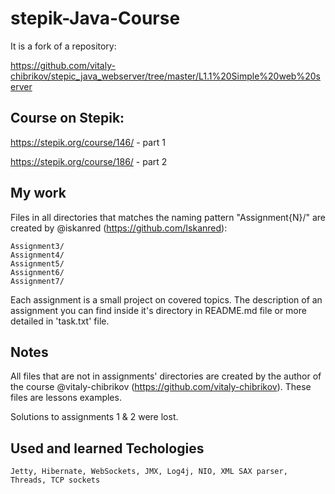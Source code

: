 # stepik-Java-Course
It is a fork of a repository:  

https://github.com/vitaly-chibrikov/stepic_java_webserver/tree/master/L1.1%20Simple%20web%20server


## Course on Stepik:
https://stepik.org/course/146/ - part 1  

https://stepik.org/course/186/ - part 2

## My work
Files in all directories that matches the naming pattern "Assignment{N}/" are created by @iskanred (https://github.com/Iskanred):

    Assignment3/
    Assignment4/
    Assignment5/
    Assignment6/
    Assignment7/

Each assignment is a small project on covered topics. The description of an assignment you can find inside it's directory in README.md file or more detailed in 'task.txt' file.


## Notes
All files that are not in assignments' directories are created by the author of the course @vitaly-chibrikov (https://github.com/vitaly-chibrikov).
These files are lessons examples.

Solutions to assignments 1 & 2 were lost.

## Used and learned Techologies
    Jetty, Hibernate, WebSockets, JMX, Log4j, NIO, XML SAX parser, Threads, TCP sockets
